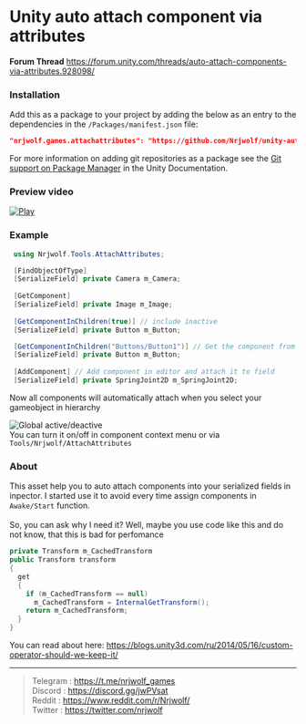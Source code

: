 # Unity auto attach component via attributes

<b>Forum Thread</b> https://forum.unity.com/threads/auto-attach-components-via-attributes.928098/

### Installation

Add this as a package to your project by adding the below as an entry to the dependencies in the `/Packages/manifest.json` file:

```json
"nrjwolf.games.attachattributes": "https://github.com/Nrjwolf/unity-auto-attach-component-attributes.git"
```
For more information on adding git repositories as a package see the [Git support on Package Manager](https://docs.unity3d.com/Manual/upm-git.html) in the Unity Documentation.

### Preview video

[![Play](https://img.youtube.com/vi/LdiJdgHrBl4/0.jpg)](https://www.youtube.com/watch?v=LdiJdgHrBl4)

### Example
``` c#
 using Nrjwolf.Tools.AttachAttributes;

 [FindObjectOfType]
 [SerializeField] private Camera m_Camera;
 
 [GetComponent] 
 [SerializeField] private Image m_Image;
 
 [GetComponentInChildren(true)] // include inactive
 [SerializeField] private Button m_Button;

 [GetComponentInChildren("Buttons/Button1")] // Get the component from the children by path "Buttons/Button1" in hierarchy
 [SerializeField] private Button m_Button;
 
 [AddComponent] // Add component in editor and attach it to field
 [SerializeField] private SpringJoint2D m_SpringJoint2D;
```

Now all components will automatically attach when you select your gameobject in hierarchy

![](https://github.com/Nrjwolf/unity-auto-attach-component-attributes/blob/master/.github/images/globalSettingInContextMenu.png "Global active/deactive") </br>
You can turn it on/off in component context menu or via ```Tools/Nrjwolf/AttachAttributes```

### About

This asset help you to auto attach components into your serialized fields in inpector. I started use it to avoid every time assign components in ```Awake/Start``` 
function. <br> <br>
So, you can ask why I need it? Well, maybe you use code like this and do not know, that this is bad for perfomance
``` c#
private Transform m_CachedTransform
public Transform transform
{
  get
  {
    if (m_CachedTransform == null)
      m_CachedTransform = InternalGetTransform();
    return m_CachedTransform;
  }
}
```
You can read about here: https://blogs.unity3d.com/ru/2014/05/16/custom-operator-should-we-keep-it/

---

>Telegram : https://t.me/nrjwolf_games <br> 
>Discord : https://discord.gg/jwPVsat <br>
>Reddit : https://www.reddit.com/r/Nrjwolf/ <br>
>Twitter : https://twitter.com/nrjwolf <br>
